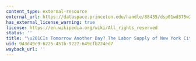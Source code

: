 ```yaml
---
content_type: external-resource
external_url: https://dataspace.princeton.edu/handle/88435/dsp01wd375w30d
has_external_license_warning: true
license: https://en.wikipedia.org/wiki/All_rights_reserved
status: ''
title: "\u201CIs Tomorrow Another Day? The Labor Supply of New York City Cab Drivers.\u201D"
uid: 943d49c9-6225-451b-9227-649cfb224ed7
wayback_url: ''
---
```

